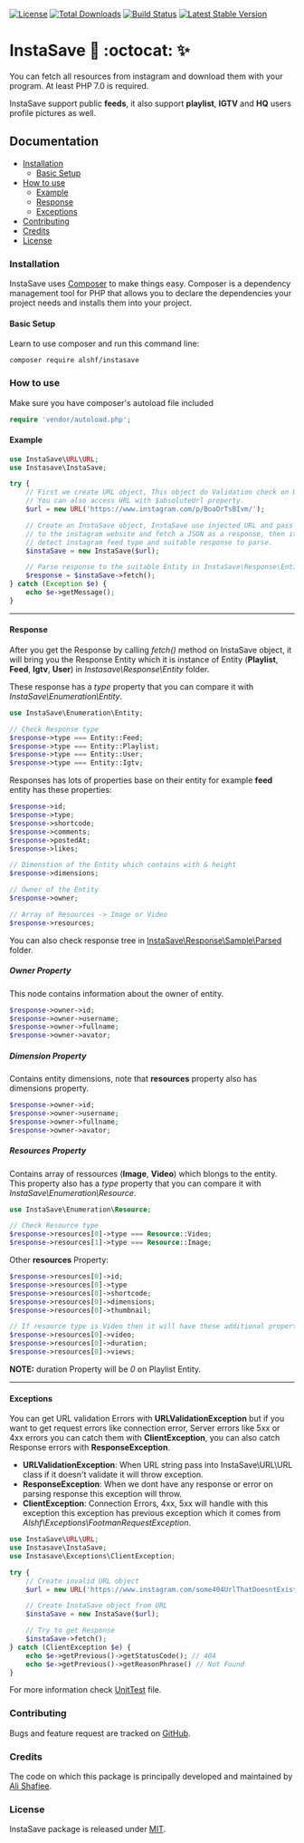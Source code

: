 [![License](https://poser.pugx.org/alshf/Instasave/license)](https://packagist.org/packages/alshf/Instasave)
[![Total Downloads](https://poser.pugx.org/alshf/Instasave/downloads)](https://packagist.org/packages/alshf/Instasave)
[![Build Status](https://travis-ci.org/alshf89/InstaSave.svg?branch=master)](https://travis-ci.org/alshf89/Instasave)
[![Latest Stable Version](https://poser.pugx.org/alshf/Instasave/version)](https://packagist.org/packages/alshf/Instasave)

# InstaSave :metal: :octocat: :sparkles:

You can fetch all resources from instagram and download them with your program. At least PHP 7.0 is required.

InstaSave support public **feeds**, it also support **playlist**, **IGTV** and **HQ** users profile pictures as well.

## Documentation

 - [Installation](#installation)
    - [Basic Setup](#basic-setup)
 - [How to use](#how-to-use)
    - [Example](#example)
 	- [Response](#response)
 	- [Exceptions](#exceptions)
 - [Contributing](#contributing)
 - [Credits](#credits)
 - [License](#license)

### Installation

InstaSave uses [Composer](http://getcomposer.org/doc/00-intro.md#installation-nix) to make things easy.
Composer is a dependency management tool for PHP that allows you to declare the dependencies your project needs and installs them into your project.

#### Basic Setup

Learn to use composer and run this command line:

    composer require alshf/instasave

### How to use

Make sure you have composer's autoload file included

```PHP
require 'vendor/autoload.php';
```

#### Example

```PHP
use InstaSave\URL\URL;
use Instasave\InstaSave;

try {
    // First we create URL object, This object do Validation check on URL.
    // You can also access URL with $absoluteUrl property.
    $url = new URL('https://www.instagram.com/p/BoaOrTsBIvm/');

    // Create an InstaSave object, InstaSave use injected URL and pass it to the Client and send GET request
    // to the instagram website and fetch a JSON as a response, then it will pass it to the EntityCollector to 
    // detect instagram feed type and suitable response to parse.
    $instaSave = new InstaSave($url);

    // Parse response to the suitable Entity in InstaSave\Response\Entity.
    $response = $instaSave->fetch();
} catch (Exception $e) {
    echo $e->getMessage();
}
```
___

#### Response

After you get the Response by calling _fetch()_ method on InstaSave object, it will bring you the Response Entity which it is instance of Entity (**Playlist**, **Feed**, **Igtv**, **User**) in _Instasave\Response\Entity_ folder.

These response has a _type_ property that you can compare it with _InstaSave\Enumeration\Entity_.

```PHP
use InstaSave\Enumeration\Entity;

// Check Response type
$response->type === Entity::Feed;
$response->type === Entity::Playlist;
$response->type === Entity::User;
$response->type === Entity::Igtv;
```

Responses has lots of properties base on their entity for example **feed** entity has these properties:

```PHP
$response->id;
$response->type;
$response->shortcode;
$response->comments;
$response->postedAt;
$response->likes;

// Dimenstion of the Entity which contains with & height
$response->dimensions;

// Owner of the Entity
$response->owner;

// Array of Resources -> Image or Video
$response->resources;
```

You can also check response tree in [InstaSave\Response\Sample\Parsed](https://github.com/alshf89/InstaSave/tree/master/engine/Response/Sample/Parsed) folder.

##### Owner Property

This node contains information about the owner of entity.

```PHP
$response->owner->id;
$response->owner->username;
$response->owner->fullname;
$response->owner->avator;
```

##### Dimension Property

Contains entity dimensions, note that **resources** property also has dimensions property.

```PHP
$response->owner->id;
$response->owner->username;
$response->owner->fullname;
$response->owner->avator;
```

##### Resources Property

Contains array of ressources (**Image**, **Video**) which blongs to the entity.
This property also has a _type_ property that you can compare it with _InstaSave\Enumeration\Resource_.

```PHP
use InstaSave\Enumeration\Resource;

// Check Resource type
$response->resources[0]->type === Resource::Video;
$response->resources[1]->type === Resource::Image;
```

Other __resources__ Property:

```PHP
$response->resources[0]->id;
$response->resources[0]->type
$response->resources[0]->shortcode;
$response->resources[0]->dimensions;
$response->resources[0]->thumbnail;

// If resource type is Video then it will have these additional property
$response->resources[0]->video;
$response->resources[0]->duration;
$response->resources[0]->views;
```
**NOTE:** duration Property will be _0_ on Playlist Entity.

___

#### Exceptions

You can get URL validation Errors with **URLValidationException** but if you want to get request errors like connection error, Server errors like 5xx or 4xx errors you can catch them with **ClientException**, you can also catch Response errors with **ResponseException**.

- **URLValidationException**: When URL string pass into InstaSave\URL\URL class if it doesn't validate it will throw exception.
- **ResponseException**: When we dont have any response or error on parsing response this exception will throw.
- **ClientException**: Connection Errors, 4xx, 5xx will handle with this exception this exception has previous exception which it comes from _Alshf\Exceptions\FootmanRequestException_.

```PHP
use InstaSave\URL\URL;
use Instasave\InstaSave;
use Instasave\Exceptions\ClientException;

try {
    // Create invalid URL object
    $url = new URL('https://www.instagram.com/some404UrlThatDoesntExist/');

    // Create InstaSave object from URL
    $instaSave = new InstaSave($url);

    // Try to get Response
    $instaSave->fetch();
} catch (ClientException $e) {
    echo $e->getPrevious()->getStatusCode(); // 404
    echo $e->getPrevious()->getReasonPhrase() // Not Found
}
```
For more information check [UnitTest](https://github.com/alshf89/InstaSave/blob/master/tests/InstaSaveTest.php) file.

### Contributing

Bugs and feature request are tracked on [GitHub](https://github.com/alshf89/Instasave/issues).

### Credits

The code on which this package is principally developed and maintained by [Ali Shafiee](https://github.com/alshf89).

### License

InstaSave package is released under [MIT](LICENSE.txt).